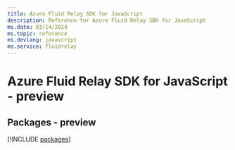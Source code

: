 ```yaml
---
title: Azure Fluid Relay SDK for JavaScript
description: Reference for Azure Fluid Relay SDK for JavaScript
ms.date: 03/14/2024
ms.topic: reference
ms.devlang: javascript
ms.service: fluidrelay
---
```

# Azure Fluid Relay SDK for JavaScript - preview
## Packages - preview
[!INCLUDE [packages](fluid-relay-index.md)]